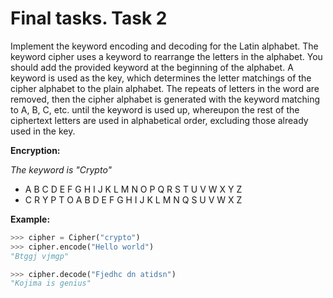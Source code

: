 # Final tasks. Task 2

Implement the keyword encoding and decoding for the Latin alphabet.
The keyword cipher uses a keyword to rearrange the letters in the alphabet.
You should add the provided keyword at the beginning of the alphabet.
A keyword is used as the key, which determines the letter matchings of the cipher alphabet to the plain alphabet. 
The repeats of letters in the word are removed, then the cipher alphabet is generated with the keyword matching to A, B, C, etc. until the keyword is used up, whereupon the rest of the ciphertext letters are used in alphabetical order, excluding those already used in the key.

**Encryption:**

*The keyword is "Crypto"*

* A B C D E F G H I J K L M N O P Q R S T U V W X Y Z
* C R Y P T O A B D E F G H I J K L M N Q S U V W X Z



**Example:**
```python
>>> cipher = Cipher("crypto")
>>> cipher.encode("Hello world")
"Btggj vjmgp"

>>> cipher.decode("Fjedhc dn atidsn")
"Kojima is genius"
```
